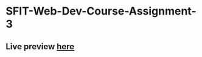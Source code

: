 # SFIT-Web-Dev-Course-Assignment-3
## Live preview [here](https://gnitch.github.io/SFIT-Web-Dev-Course-Assignment-3/index.html)
